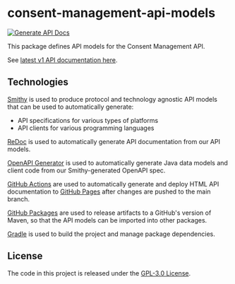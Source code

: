 # consent-management-api-models

[![Generate API Docs](https://github.com/Consent-Management-Platform/consent-management-api-models/actions/workflows/generate-api-docs.yaml/badge.svg?branch=main)](https://github.com/Consent-Management-Platform/consent-management-api-models/actions/workflows/generate-api-docs.yaml)

This package defines API models for the Consent Management API.

See [latest v1 API documentation here](https://consent-management-platform.github.io/consent-management-api-models/v1/docs.html).

## Technologies
[Smithy](https://smithy.io) is used to produce protocol and technology agnostic API models that can be used to automatically generate:
* API specifications for various types of platforms
* API clients for various programming languages

[ReDoc](https://github.com/Redocly/redoc) is used to automatically generate API documentation from our API models.

[OpenAPI Generator](https://openapi-generator.tech) is used to automatically generate Java data models and client code from our Smithy-generated OpenAPI spec.

[GitHub Actions](https://docs.github.com/en/actions) are used to automatically generate and deploy HTML API documentation to [GitHub Pages](https://pages.github.com/) after changes are pushed to the main branch.

[GitHub Packages](https://github.com/features/packages) are used to release artifacts to a GitHub's version of Maven, so that the API models can be imported into other packages.

[Gradle](https://docs.gradle.org) is used to build the project and manage package dependencies.

## License
The code in this project is released under the [GPL-3.0 License](LICENSE).
